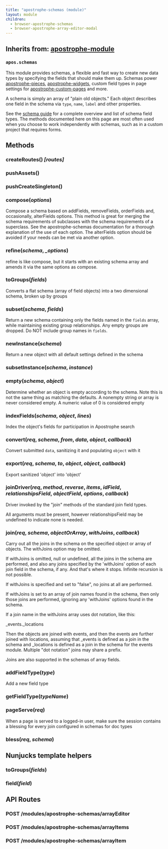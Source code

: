 ```yaml
---
title: "apostrophe-schemas (module)"
layout: module
children:
  - browser-apostrophe-schemas
  - browser-apostrophe-array-editor-modal
---
```

## Inherits from: [apostrophe-module](../apostrophe-module/index.html)
### `apos.schemas`
This module provides schemas, a flexible and fast way to create new data types
by specifying the fields that should make them up. Schemas power
[apostrophe-pieces](../apostrophe-pieces/index.html),
[apostrophe-widgets](../apostrophe-widgets/index.html), custom field
types in page settings for [apostrophe-custom-pages](../apostrophe-custom-pages/index.html)
and more.

A schema is simply an array of "plain old objects." Each object describes one field in the schema
via `type`, `name`, `label` and other properties.

See the [schema guide](../../tutorials/getting-started/schema-guide.html) for a complete
overview and list of schema field types. The methods documented here on this page are most often
used when you choose to work independently with schemas, such as in a custom project
that requires forms.


## Methods
### createRoutes() *[routes]*

### pushAssets()

### pushCreateSingleton()

### compose(*options*)
Compose a schema based on addFields, removeFields, orderFields
and, occasionally, alterFields options. This method is great for
merging the schema requirements of subclasses with the schema
requirements of a superclass. See the apostrophe-schemas documentation
for a thorough explanation of the use of each option. The
alterFields option should be avoided if your needs can be met
via another option.
### refine(*schema*, *_options*)
refine is like compose, but it starts with an existing schema array
and amends it via the same options as compose.
### toGroups(*fields*)
Converts a flat schema (array of field objects) into a two
dimensional schema, broken up by groups
### subset(*schema*, *fields*)
Return a new schema containing only the fields named in the
`fields` array, while maintaining existing group relationships.
Any empty groups are dropped. Do NOT include group names
in `fields`.
### newInstance(*schema*)
Return a new object with all default settings
defined in the schema
### subsetInstance(*schema*, *instance*)

### empty(*schema*, *object*)
Determine whether an object is empty according to the schema.
Note this is not the same thing as matching the defaults. A
nonempty string or array is never considered empty. A numeric
value of 0 is considered empty
### indexFields(*schema*, *object*, *lines*)
Index the object's fields for participation in Apostrophe search
### convert(*req*, *schema*, *from*, *data*, *object*, *callback*)
Convert submitted `data`, sanitizing it and populating `object` with it
### export(*req*, *schema*, *to*, *object*, *object*, *callback*)
Export sanitized 'object' into 'object'
### joinDriver(*req*, *method*, *reverse*, *items*, *idField*, *relationshipsField*, *objectField*, *options*, *callback*)
Driver invoked by the "join" methods of the standard
join field types.

All arguments must be present, however relationshipsField
may be undefined to indicate none is needed.
### join(*req*, *schema*, *objectOrArray*, *withJoins*, *callback*)
Carry out all the joins in the schema on the specified object or array
of objects. The withJoins option may be omitted.

If withJoins is omitted, null or undefined, all the joins in the schema
are performed, and also any joins specified by the 'withJoins' option of
each join field in the schema, if any. And that's where it stops. Infinite
recursion is not possible.

If withJoins is specified and set to "false", no joins at all are performed.

If withJoins is set to an array of join names found in the schema, then
only those joins are performed, ignoring any 'withJoins' options found in
the schema.

If a join name in the withJoins array uses dot notation, like this:

_events._locations

Then the objects are joined with events, and then the events are further
joined with locations, assuming that _events is defined as a join in the
schema and _locations is defined as a join in the schema for the events
module. Multiple "dot notation" joins may share a prefix.

Joins are also supported in the schemas of array fields.
### addFieldType(*type*)
Add a new field type
### getFieldType(*typeName*)

### pageServe(*req*)
When a page is served to a logged-in user, make sure the session contains a blessing
for every join configured in schemas for doc types
### bless(*req*, *schema*)

## Nunjucks template helpers
### toGroups(*fields*)

### field(*field*)

## API Routes
### POST /modules/apostrophe-schemas/arrayEditor

### POST /modules/apostrophe-schemas/arrayItems

### POST /modules/apostrophe-schemas/arrayItem

